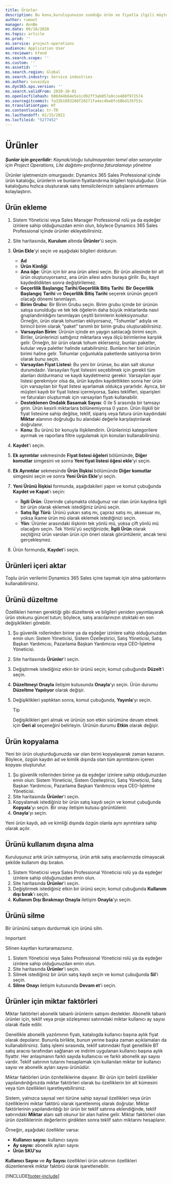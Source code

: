 ```yaml
---
title: Ürünler
description: Bu konu,kuruluşunuzun sunduğu ürün ve fiyatla ilgili müşterilere bilgi sağlamak için kullanabileceğiniz ürün kataloğu hakkında bilgiler sağlar.
author: rumant
manager: AnnBe
ms.date: 09/18/2020
ms.topic: article
ms.prod: ''
ms.service: project-operations
audience: Application User
ms.reviewer: kfend
ms.search.scope: ''
ms.custom: ''
ms.assetid: ''
ms.search.region: Global
ms.search.industry: Service industries
ms.author: suvaidya
ms.dyn365.ops.version: ''
ms.search.validFrom: 2020-10-01
ms.openlocfilehash: 606d44b64e5e1cd92ff3ab057a9cce408f972574
ms.sourcegitcommit: fa32b1893286f20271fa4ec4be8fc68bd135f53c
ms.translationtype: HT
ms.contentlocale: tr-TR
ms.lasthandoff: 02/15/2021
ms.locfileid: "5277452"
---
```

# <a name="products"></a>Ürünler

_**Şunlar için geçerlidir:** Kaynak/stoğu tutulmayanları temel alan senaryolar için Project Operations, Lite dağıtımı-proforma faturalamayı yönetme_

Ürünler işletmenizin omurgasıdır. Dynamics 365 Sales Professional içinde ürün kataloğu, ürünlerin ve bunların fiyatlandırma bilgileri topluluğudur. Ürün kataloğunu hızlıca oluşturarak satış temsilcilerinizin satışlarını artırmasını kolaylaştırın.

## <a name="add-a-product"></a>Ürün ekleme

1.  Sistem Yöneticisi veya Sales Manager Professional rolü ya da eşdeğer izinlere sahip olduğunuzdan emin olun, böylece Dynamics 365 Sales Professional içinde ürünler ekleyebilirsiniz.
2.  Site haritasında, **Kurulum** altında **Ürünler**'ü seçin.
3.  **Ürün Ekle**'yi seçin ve aşağıdaki bilgileri doldurun:

    -  **Ad**
    -  **Ürün Kimliği**
    -  **Ana öğe**: Ürün için bir ana ürün ailesi seçin. Bir ürün ailesinde bir alt ürün oluşturuyorsanız, ana ürün ailesi adını buraya girilir. Bu, kayıt kaydedildikten sonra değiştirilemez.
    -  **Geçerlilik Başlangıç Tarihi**/**Geçerlilik Bitiş Tarihi**: **Bir Geçerlilik Başlangıç Tarihi** ve **Geçerlilik Bitiş Tarihi** seçerek ürünün geçerli olacağı dönemi tanımlayın.
    -  **Birim Grubu**: Bir Birim Grubu seçin. Birim grubu içinde bir ürünün satışa sunulduğu ve tek tek öğelerin daha büyük miktarlarda nasıl gruplandırıldığını tanımlayan çeşitli birimlerin koleksiyonudur. Örneğin, ürün olarak tohumları ekliyorsanız, "Tohumlar" adıyla ve birincil birim olarak "paket" tanımlı bir birim grubu oluşturabilirsiniz.
    -  **Varsayılan Birim**: Ürünün içinde en yaygın satılacağı birimi seçin. Biriler, ürünlerinizi sattığınız miktarlara veya ölçü birimlerine karşılık gelir. Örneğin, bir ürün olarak tohum eklerseniz, bunları paketler, kutular veya paletler halinde satabilirsiniz. Bunların her biri ürünün birimi haline gelir. Tohumlar çoğunlukla paketlerde satılıyorsa birim olarak bunu seçin.
    -  **Varsayılan Fiyat Listesi**: Bu yeni bir ürünse, bu alan salt okunur durumdadır. Varsayılan fiyat listesini seçebilmek için gerekli tüm alanları doldurmanız ve kaydı kaydetmeniz gerekir. Varsayılan ayar listesi gerekmiyor olsa da, ürün kaydını kaydettikten sonra her ürün için varsayılan bir fiyat listesi ayarlamak oldukça yararlıdır. Ayrıca, bir müşteri kaydı bir fiyat listesi içermiyorsa, Sales teklifleri, siparişleri ve faturaları oluşturmak için varsayılan fiyatı kullanabilir.
    -  **Desteklenen Ondalık Basamak Sayısı**: 0 ile 5 arasında bir tamsayı girin. Ürün kesirli miktarlara bölünemiyorsa 0 yazın. Ürün ilişkili bir fiyat listesine sahip değilse, teklif, sipariş veya fatura ürün kaydındaki **Miktar** alanının doğruluğu bu alandaki değerle karşılaştırılarak doğrulanır.
    -  **Konu**: Bu ürünü bir konuyla ilişkilendirin. Ürünlerinizi kategorilere ayırmak ve raporlara filtre uygulamak için konuları kullanabilirsiniz.

4.  **Kaydet**'i seçin.
5.  **Ek ayrıntılar** sekmesinde **Fiyat listesi öğeleri** bölümünde, **Diğer komutlar** simgesini ve sonra **Yeni fiyat listesi öğesi ekle**'yi seçin.
7.  **Ek Ayrıntılar** sekmesinde **Ürün İlişkisi** bölümünde **Diğer komutlar** simgesini seçin ve sonra **Yeni Ürün Ekle**'yi seçin.
8.  **Yeni Ürünü İlişkisi** formunda, aşağıdakileri yapın ve komut çubuğunda **Kaydet ve Kapat**'ı seçin:

    -   **İlgili Ürün**: Üzerinde çalışmakta olduğunuz var olan ürün kaydına ilgili bir ürün olarak eklemek istediğiniz ürünü seçin.
    -   **Satış İlgi Türü**: Ürünü yukarı satış mı, çapraz satış mı, aksesuar mı, yoksa ikame ürün mü olarak eklemek istediğinizi seçin.
    -   **Yön**: Ürünler arasındaki ilişkinin tek yönlü mü, yoksa çift yönlü mü olacağını seçin. Tek Yönlü'yü seçtiğinizde, **İlgili Ürün** olarak seçtiğiniz ürün varolan ürün için öneri olarak görüntülenir, ancak tersi gerçekleşmez.

9.  Ürün formunda, **Kaydet**'i seçin.

## <a name="import-products"></a>Ürünleri içeri aktar

Toplu ürün verilerini Dynamics 365 Sales içine taşımak için alma şablonlarını kullanabilirsiniz.

## <a name="revise-a-product"></a>Ürünü düzeltme

Özellikleri hemen gerektiği gibi düzelterek ve bilgileri yeniden yayımlayarak ürün stokunu güncel tutun; böylece, satış aracılarınızın stoktaki en son değişiklikleri görebilir.

1.  Şu güvenlik rollerinden birine ya da eşdeğer izinlere sahip olduğunuzdan emin olun: Sistem Yöneticisi, Sistem Özelleştirici, Satış Yöneticisi, Satış Başkan Yardımcısı, Pazarlama Başkan Yardımcısı veya CEO-İşletme Yöneticisi.
2.  Site haritasında **Ürünler**'i seçin.
3.  Değiştirmek istediğiniz etkin bir ürünü seçin; komut çubuğunda **Düzelt**'i seçin.
4.  **Düzeltmeyi Onayla** iletişim kutusunda **Onayla**'yı seçin. Ürün durumu **Düzeltme Yapılıyor** olarak değişir.
5.  Değişiklikleri yaptıktan sonra, komut çubuğunda, **Yayınla**'yı seçin.

    > [!TIP]
    > Değişiklikleri geri almak ve ürünün son etkin sürümüne devam etmek için **Geri al** seçeneğini belirleyin. Ürünün durumu **Etkin** olarak değişir.

## <a name="clone-a-product"></a>Ürün kopyalama 

Yeni bir ürün oluşturduğunuzda var olan birini kopyalayarak zaman kazanın. Böylece, özgün kaydın ad ve kimlik dışında olan tüm ayrıntılarını içeren kopyası oluşturulur.

1.  Şu güvenlik rollerinden birine ya da eşdeğer izinlere sahip olduğunuzdan emin olun: Sistem Yöneticisi, Sistem Özelleştirici, Satış Yöneticisi, Satış Başkan Yardımcısı, Pazarlama Başkan Yardımcısı veya CEO-İşletme Yöneticisi.
2.  Site haritasında **Ürünler**'i seçin.
3.  Kopyalamak istediğiniz bir ürün satış kaydı seçin ve komut çubuğunda **Kopyala**'yı seçin. Bir onay iletişim kutusu görüntülenir.
4.  **Onayla**'yı seçin.

Yeni ürün kaydı, adı ve kimliği dışında özgün olanla aynı ayrıntılara sahip olarak açılır.

## <a name="retire-a-product"></a>Ürünü kullanım dışına alma 

Kuruluşunuz artık ürün satmıyorsa, ürün artık satış aracılarınızda olmayacak şekilde kullanım dışı bırakın.

1.  Sistem Yöneticisi veya Sales Professional Yöneticisi rolü ya da eşdeğer izinlere sahip olduğunuzdan emin olun.
2.  Site haritasında **Ürünler**'i seçin.
3.  Değiştirmek istediğiniz etkin bir ürünü seçin; komut çubuğunda **Kullanım dışı bırak**'ı seçin.
4.  **Kullanım Dışı Bırakmayı Onayla** iletişim **Onayla**'yı seçin.


## <a name="delete-a-product"></a>Ürünü silme

Bir ürününü satışını durdurmak için ürünü silin.

> [!IMPORTANT]
> Silinen kayıtları kurtaramazsınız.

1.  Sistem Yöneticisi veya Sales Professional Yöneticisi rolü ya da eşdeğer izinlere sahip olduğunuzdan emin olun.
2.  Site haritasında **Ürünler**'i seçin.
3.  Silmek istediğiniz bir ürün satış kaydı seçin ve komut çubuğunda **Sil**'i seçin.
4.  **Silme Onayı** iletişim kutusunda **Devam et**'i seçin.
 
 ## <a name="quantity-factors-for-products"></a>Ürünler için miktar faktörleri

Miktar faktörleri abonelik tabanlı ürünlerin satışını destekler. Abonelik tabanlı ürünler için, teklif veya proje sözleşmesi satırındaki miktar kullanıcı ay sayısı olarak ifade edilir.

Genellikle abonelik yazılımının fiyatı, katalogda kullanıcı başına aylık fiyat olarak depolanır. Bununla birlikte, bunun yerine başka zaman açıklamaları da kullanabilirsiniz. Satış işlemi sırasında, teklif satırındaki fiyat genellikle BT satış aracısı tarafından sağlanan ve indirim uygulanan kullanıcı başına aylık fiyattır. Her anlaşmanın farklı sayıda kullanıcısı ve farklı abonelik ayı sayısı vardır. Teklif satırının tutarını hesaplamak için kullanılan miktar bir kullanıcı sayısı ve abonelik ayları sayısı ürünüdür.

Miktar faktörleri ürün özniteliklerine dayanır. Bir ürün için belirli özellikler yapılandırdığınızda miktar faktörleri olarak bu özelliklerin bir alt kümesini veya tüm özellikleri işaretleyebilirsiniz.

Sistem, yalnızca sayısal veri türüne sahip sayısal özellikleri veya ürün özelliklerini miktar faktörü olarak işaretlenmiş olarak doğrular. Miktar faktörlerinin yapılandırıldığı bir ürün bir teklif satırına eklendiğinde, teklif satırındaki **Miktar** alanı salt okunur bir alan haline gelir. Miktar faktörleri olan ürün özelliklerinin değerlerini girdikten sonra teklif satırı miktarını hesaplanır.

Örneğin, aşağıdaki özellikler varsa: 

- **Kullanıcı sayısı**: kullanıcı sayısı 
- **Ay sayısı**: abonelik ayları sayısı
- **Ürün SKU'su** 

**Kullanıcı Sayısı** ve **Ay Sayısı** özellikleri ürün satırının özellikleri düzenlenerek miktar faktörü olarak işaretlenebilir. 


[!INCLUDE[footer-include](../includes/footer-banner.md)]